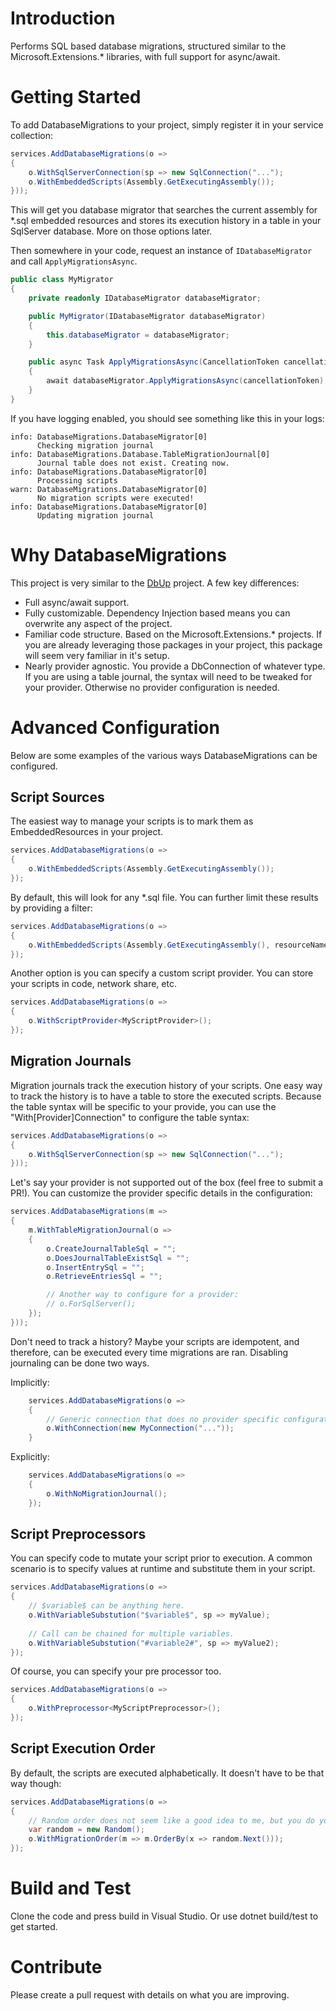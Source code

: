 # Introduction 
Performs SQL based database migrations, structured similar to the Microsoft.Extensions.* libraries, with full support for async/await.

# Getting Started
To add DatabaseMigrations to your project, simply register it in your service collection:

``` csharp
services.AddDatabaseMigrations(o =>
{ 
    o.WithSqlServerConnection(sp => new SqlConnection("...");
    o.WithEmbeddedScripts(Assembly.GetExecutingAssembly());
}));
```

This will get you database migrator that searches the current assembly for *.sql embedded resources and stores its execution history in a table in your SqlServer database. More on those options later.

Then somewhere in your code, request an instance of ```IDatabaseMigrator``` and call ```ApplyMigrationsAsync```.

``` csharp
public class MyMigrator
{
    private readonly IDatabaseMigrator databaseMigrator;

    public MyMigrator(IDatabaseMigrator databaseMigrator)
    {
        this.databaseMigrator = databaseMigrator;
    }

    public async Task ApplyMigrationsAsync(CancellationToken cancellationToken)
    {
        await databaseMigrator.ApplyMigrationsAsync(cancellationToken);
    }
}
```

If you have logging enabled, you should see something like this in your logs:

```
info: DatabaseMigrations.DatabaseMigrator[0]
      Checking migration journal
info: DatabaseMigrations.Database.TableMigrationJournal[0]
      Journal table does not exist. Creating now.
info: DatabaseMigrations.DatabaseMigrator[0]
      Processing scripts
warn: DatabaseMigrations.DatabaseMigrator[0]
      No migration scripts were executed!
info: DatabaseMigrations.DatabaseMigrator[0]
      Updating migration journal
```

# Why DatabaseMigrations
This project is very similar to the [DbUp](https://github.com/DbUp/DbUp) project. A few key differences:
* Full async/await support.
* Fully customizable. Dependency Injection based means you can overwrite any aspect of the project.
* Familiar code structure. Based on the Microsoft.Extensions.* projects. If you are already leveraging those packages in your project, this package will seem very familiar in it's setup.
* Nearly provider agnostic. You provide a DbConnection of whatever type. If you are using a table journal, the syntax will need to be tweaked for your provider. Otherwise no provider configuration is needed.

# Advanced Configuration
Below are some examples of the various ways DatabaseMigrations can be configured.

## Script Sources
The easiest way to manage your scripts is to mark them as EmbeddedResources in your project.

```csharp
services.AddDatabaseMigrations(o =>
{
    o.WithEmbeddedScripts(Assembly.GetExecutingAssembly());
});
```

By default, this will look for any *.sql file. You can further limit these results by providing a filter:
```csharp
services.AddDatabaseMigrations(o =>
{
    o.WithEmbeddedScripts(Assembly.GetExecutingAssembly(), resourceName => resourceName.Contains("Migration"));
});
```

Another option is you can specify a custom script provider. You can store your scripts in code, network share, etc.
```csharp
services.AddDatabaseMigrations(o =>
{
    o.WithScriptProvider<MyScriptProvider>();
});
```

## Migration Journals
Migration journals track the execution history of your scripts. One easy way to track the history is to have a table to store the executed scripts. Because the table syntax will be specific to your provide, you can use the "With[Provider]Connection" to configure the table syntax:
``` csharp
services.AddDatabaseMigrations(o =>
{ 
    o.WithSqlServerConnection(sp => new SqlConnection("...");
}));
```

Let's say your provider is not supported out of the box (feel free to submit a PR!). You can customize the provider specific details in the configuration:
``` csharp
services.AddDatabaseMigrations(m =>
{ 
    m.WithTableMigrationJournal(o =>
    {
        o.CreateJournalTableSql = "";
        o.DoesJournalTableExistSql = "";
        o.InsertEntrySql = "";
        o.RetrieveEntriesSql = "";

        // Another way to configure for a provider:
        // o.ForSqlServer();
    });
}));
```

Don't need to track a history? Maybe your scripts are idempotent, and therefore, can be executed every time migrations are ran. Disabling journaling can be done two ways.

Implicitly:
``` csharp
    services.AddDatabaseMigrations(o =>
    {
        // Generic connection that does no provider specific configuration. Disables journaling.
        o.WithConnection(new MyConnection("..."));
    }
```

Explicitly:
``` csharp
    services.AddDatabaseMigrations(o =>
    {
        o.WithNoMigrationJournal();
    });
```

## Script Preprocessors
You can specify code to mutate your script prior to execution. A common scenario is to specify values at runtime and substitute them in your script.

```csharp
services.AddDatabaseMigrations(o =>
{
    // $variable$ can be anything here. 
    o.WithVariableSubstution("$variable$", sp => myValue);
    
    // Call can be chained for multiple variables.
    o.WithVariableSubstution("#variable2#", sp => myValue2);
});
```

Of course, you can specify your pre processor too.

```csharp
services.AddDatabaseMigrations(o =>
{
    o.WithPreprocessor<MyScriptPreprocessor>();
});
```

## Script Execution Order
By default, the scripts are executed alphabetically. It doesn't have to be that way though:
```csharp
services.AddDatabaseMigrations(o =>
{
    // Random order does not seem like a good idea to me, but you do you.
    var random = new Random();
    o.WithMigrationOrder(m => m.OrderBy(x => random.Next()));
});
```

# Build and Test
Clone the code and press build in Visual Studio. Or use dotnet build/test to get started.

# Contribute
Please create a pull request with details on what you are improving.